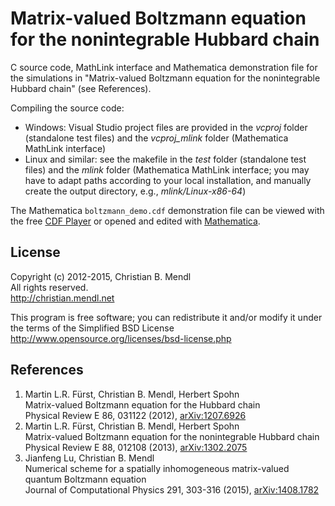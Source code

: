 Matrix-valued Boltzmann equation for the nonintegrable Hubbard chain
====================================================================

C source code, MathLink interface and Mathematica demonstration file for the simulations in "Matrix-valued Boltzmann equation for the nonintegrable Hubbard chain" (see References).

Compiling the source code:
- Windows: Visual Studio project files are provided in the *vcproj* folder (standalone test files) and the *vcproj_mlink* folder (Mathematica MathLink interface)
- Linux and similar: see the makefile in the *test* folder (standalone test files) and the *mlink* folder (Mathematica MathLink interface;
  you may have to adapt paths according to your local installation, and manually create the output directory, e.g., *mlink/Linux-x86-64*)

The Mathematica `boltzmann_demo.cdf` demonstration file can be viewed with
the free [CDF Player](http://www.wolfram.com/cdf-player) or opened and edited with [Mathematica](http://www.wolfram.com/mathematica).


License
-------
Copyright (c) 2012-2015, Christian B. Mendl  
All rights reserved.  
http://christian.mendl.net

This program is free software; you can redistribute it and/or
modify it under the terms of the Simplified BSD License
http://www.opensource.org/licenses/bsd-license.php


References
----------
1. Martin L.R. Fürst, Christian B. Mendl, Herbert Spohn  
   Matrix-valued Boltzmann equation for the Hubbard chain  
   Physical Review E 86, 031122 (2012), [arXiv:1207.6926](http://arxiv.org/abs/1207.6926)
2. Martin L.R. Fürst, Christian B. Mendl, Herbert Spohn  
   Matrix-valued Boltzmann equation for the nonintegrable Hubbard chain  
   Physical Review E 88, 012108 (2013), [arXiv:1302.2075](http://arxiv.org/abs/1302.2075)
3. Jianfeng Lu, Christian B. Mendl  
   Numerical scheme for a spatially inhomogeneous matrix-valued quantum Boltzmann equation  
   Journal of Computational Physics 291, 303-316 (2015), [arXiv:1408.1782](http://arxiv.org/abs/1408.1782)
